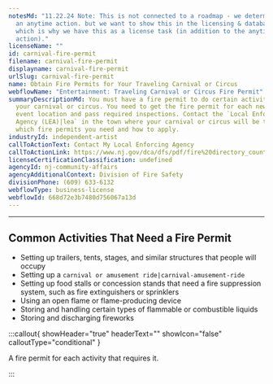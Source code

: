 ```yaml
---
notesMd: "11.22.24 Note: This is not connected to a roadmap - we determined it's
  an anytime action. but we want to show this in the licensing & database guide
  which is why we have this as a license task (in addition to the anytime
  action)."
licenseName: ""
id: carnival-fire-permit
filename: carnival-fire-permit
displayname: carnival-fire-permit
urlSlug: carnival-fire-permit
name: Obtain Fire Permits for Your Traveling Carnival or Circus
webflowName: "Entertainment: Traveling Carnival or Circus Fire Permit"
summaryDescriptionMd: You must have a fire permit to do certain activities at
  your carnival or circus. You need to get the fire permit for each new setup or
  event location and pass required inspections. Contact the `Local Enforcing
  Agency (LEA)|lea` in the town where your carnival or circus will be to see
  which fire permits you need and how to apply.
industryId: independent-artist
callToActionText: Contact My Local Enforcing Agency
callToActionLink: https://www.nj.gov/dca/dfs/pdf/fire%20directory_county%20summary/fire_code_enforcement_director.pdf
licenseCertificationClassification: undefined
agencyId: nj-community-affairs
agencyAdditionalContext: Division of Fire Safety
divisionPhone: (609) 633-6132
webflowType: business-license
webflowId: 668d72e3b7480d756067a13d
---
```


---

## Common Activities That Need a Fire Permit

- Setting up trailers, tents, stages, and similar structures that people will occupy
- Setting up a `carnival or amusement ride|carnival-amusement-ride`
- Setting up food stalls or concession stands that need a fire suppression system, such as fire extinguishers or sprinklers
- Using an open flame or flame-producing device
- Storing and handling certain types of flammable or combustible liquids
- Storing and discharging fireworks

:::callout{ showHeader="true" headerText="" showIcon="false" calloutType="conditional" }

A fire permit for each activity that requires it.

:::
